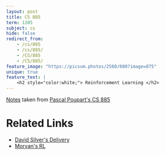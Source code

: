 ```yaml
---
layout: post
title: CS 885
term: 1205
subject: cs
hide: false
redirect_from:
    - /cs/885
    - /cs/885/
    - /CS/885
    - /CS/885/
feature_image: "https://picsum.photos/2560/600?image=875"
unique: true 
feature_text: |
    <h2 style="color:white;"> Reinforcement Learning </h2>
---
```



[Notes](/md/1205/cs885/) taken from [Pascal Poupart's CS 885](https://cs.uwaterloo.ca/~ppoupart/teaching/cs885-spring20/index.html)

# Related Links
- [David Silver's Delivery](https://www.davidsilver.uk/teaching/)
- [Morvan's RL](https://morvanzhou.github.io/tutorials/machine-learning/reinforcement-learning/)
